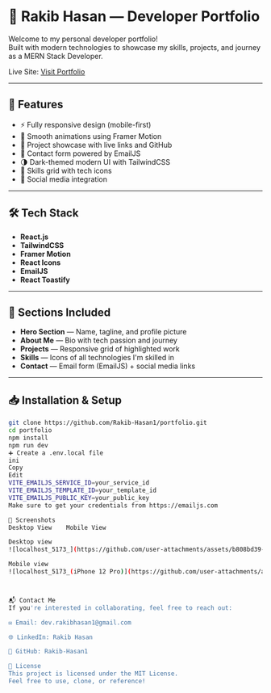 # 🚀 Rakib Hasan — Developer Portfolio

Welcome to my personal developer portfolio!  
Built with modern technologies to showcase my skills, projects, and journey as a MERN Stack Developer.

Live Site: [Visit Portfolio](https://your-live-site-link.com)

---

## 📌 Features

- ⚡ Fully responsive design (mobile-first)
- 🎯 Smooth animations using Framer Motion
- 📂 Project showcase with live links and GitHub
- 💬 Contact form powered by EmailJS
- 🌗 Dark-themed modern UI with TailwindCSS
- 🧠 Skills grid with tech icons
- 📱 Social media integration

---

## 🛠 Tech Stack

- **React.js**
- **TailwindCSS**
- **Framer Motion**
- **React Icons**
- **EmailJS**
- **React Toastify**

---

## 🧩 Sections Included

- **Hero Section** — Name, tagline, and profile picture
- **About Me** — Bio with tech passion and journey
- **Projects** — Responsive grid of highlighted work
- **Skills** — Icons of all technologies I'm skilled in
- **Contact** — Email form (EmailJS) + social media links

---

## 📥 Installation & Setup

```bash
git clone https://github.com/Rakib-Hasan1/portfolio.git
cd portfolio
npm install
npm run dev
➕ Create a .env.local file
ini
Copy
Edit
VITE_EMAILJS_SERVICE_ID=your_service_id
VITE_EMAILJS_TEMPLATE_ID=your_template_id
VITE_EMAILJS_PUBLIC_KEY=your_public_key
Make sure to get your credentials from https://emailjs.com

📸 Screenshots
Desktop View	Mobile View

Desktop view
![localhost_5173_](https://github.com/user-attachments/assets/b808bd39-fc85-483c-bc4a-e1e550c5af7d)

Mobile view
![localhost_5173_(iPhone 12 Pro)](https://github.com/user-attachments/assets/c4a2ed54-bd80-4150-9191-f38fa4d5a6e6)



📬 Contact Me
If you're interested in collaborating, feel free to reach out:

✉️ Email: dev.rakibhasan1@gmail.com

🌐 LinkedIn: Rakib Hasan

🐙 GitHub: Rakib-Hasan1

📄 License
This project is licensed under the MIT License.
Feel free to use, clone, or reference!
